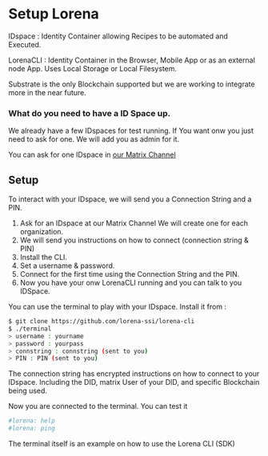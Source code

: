 # Setup Lorena

IDspace : Identity Container allowing Recipes to be automated and Executed.

LorenaCLI : Identity Container in the Browser, Mobile App or as an external node App. Uses Local Storage or Local Filesystem.

Substrate is the only Blockchain supported but we are working to integrate more in the near future.

### What do you need to have a ID Space up.

We already have a few IDspaces for test running. If You want onw you just need to ask for one. We will add you as admin for it.

You can ask for one IDspace in [our Matrix Channel](https://matrix.to/#/!euLDblFPfxcoBjSRBM:matrix.org?via=matrix.org)

## Setup

To interact with your IDspace, we will send you a Connection String and a PIN.

1. Ask for an IDspace at our Matrix Channel We will create one for each organization.
2. We will send you instructions on how to connect (connection string & PIN)
3. Install the CLI.
4. Set a username & password.
5. Connect for the first time using the Connection String and the PIN.
6. Now you have your onw LorenaCLI running and you can talk to you IDSpace.

You can use the terminal to play with your IDspace. Install it from :
```bash
$ git clone https://github.com/lorena-ssi/lorena-cli
$ ./terminal
> username : yourname
> password : yourpass
> connstring : connstring (sent to you)
> PIN : PIN (sent to you)
```

The connection string has encrypted instructions on how to connect to your IDspace. Including the DID, matrix User of your DID, and specific Blockchain being used.

Now you are connected to the terminal. You can test it

```bash
#lorena: help
#lorena: ping
```

The terminal itself is an example on how to use the Lorena CLI (SDK)